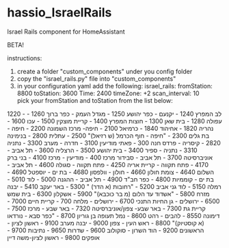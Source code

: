 # hassio_IsraelRails
Israel Rails component for HomeAssistant


BETA!

instructions:
  1. create a folder "custom_components" under you config folder
  2. copy the "israel_rails.py" file into "custom_components"
  3. in your configuration yaml add the following:
    israel_rails:
      fromStation: 8800
      toStation: 3600
      Time: 2400
      timeZone: +2
      scan_interval: 10
      
pick your fromStation and toStation from the list below:

1220 - לב המפרץ
1240 - יקנעם - כפר יהושע
1250 - מגדל העמק - כפר ברוך
1260 - עפולה
1280 - בית שאן
1300 - חוצות המפרץ
1400 - קריית מוצקין
1500 - עכו
1600 - נהריה
1820 - אחיהוד
1840 - כרמיאל
2100 - חיפה- מרכז השמונה
2200 - חיפה - בת גלים
2300 - "חיפה - חוף הכרמל (ש רזיאל)"
2500 - עתלית
2800 - בנימינה
2820 - קיסריה - פרדס חנה
300 - פאתי מודיעין
3100 - חדרה - מערב
3300 - נתניה
3310 - נתניה - ספיר
3400 - בית יהושע
3500 - הרצליה
3600 - תל אביב - אוניברסיטה
3700 - תל אביב - סבידור מרכז
400 - מודיעין - מרכז
4100 - בני ברק
4170 - פתח תקווה  - קריית אריה
4250 - פתח תקווה - סגולה
4600 - תל אביב - השלום
4640 - צומת חולון
4660 - חולון - וולפסון
4680 - בת ים - יוספטל
4690 - בת ים - קוממיות
4800 - כפר חב"ד
4900 - תל אביב - ההגנה
5000 - לוד
5010 - רמלה
5150 - לוד גני אביב
5200 - "רחובות (א הדר) "
5300 - באר יעקב
5410 - יבנה מזרח
5800 - "אשדוד עד הלום (מ בר כוכבא)"
5900 - אשקלון
6300 - בית שמש
6500 - ירושלים - גן החיות התנכי
6700 - ירושלים - מלחה
700 - קריית חיים
7000 - קריית גת
7300 - באר שבע- צפון/אוניברסיטה
7320 - באר שבע - מרכז
7500 - דימונה
8550 - להבים - רהט
8600 - נמל תעופה בן גוריון
8700 - "כפר סבא - נורדאו (א קוסטיוק)"
8800 - ראש העין - צפון
9000 - יבנה מערב
9100 - ראשון לציון - הראשונים
9200 - הוד השרון - סוקולוב
9600 - שדרות
9650 - נתיבות
9700 - אופקים
9800 - ראשון לציון-משה דיין
